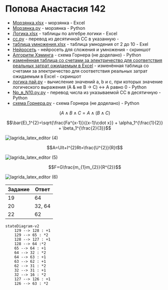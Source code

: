 # Попова Анастасия 142

* [Морзянка.xlsx](https://github.com/oxxrayy/popova142/files/9670227/23232.xlsx) - морзянка - Exсel
* [Морзянка.py](https://github.com/Ethryna/popova142/blob/main/%D0%9C%D0%BE%D1%80%D0%B7%D1%8F%D0%BD%D0%BA%D0%B0.py) - морзянка - Python
* [Логика.xlsx](https://github.com/oxxrayy/popova142/files/9791381/default.xlsx) - таблицы по алгебре логики - Excel
* [cc.py](https://github.com/oxxrayy/popova142/files/9843668/cc.py) - перевод из десятичной СС в указанную - 
* [таблица умножения.xlsx](https://github.com/oxxrayy/popova142/files/9843674/default.xlsx) - таблица умнодения от 2 до 10 - Exel
* [Нейросеть](https://user-images.githubusercontent.com/114632258/197323136-85887533-005e-4662-b48a-3c61f61e7ad8.png) -  нейросеть для сложения и умножения - скриншот 
* [Алгоритм Хэминга](https://github.com/oxxrayy/popova142/files/9843692/default.py) - схема Горнера (не доделано) - Python
* [изменённая таблица со счетами за электричество для соответствия реальных затрат ожидаемым в Excel](https://user-images.githubusercontent.com/114632258/197323558-f4fd869f-cddb-48f0-b586-90ad784f583a.png) - изменённая таблица со счетами за электричество для соответствия реальных затрат ожидаемым в Excel - скриншот
* [логика пай.py](https://github.com/oxxrayy/popova142/files/9843707/default.py) - вычисление значений a, b и c, при которых значение логического выражения (A & не B -> C) <-> A равно 0 - Python
* [Np_в_N10.py.py](https://github.com/oxxrayy/popova142/files/9843712/Np_._N10.py.py) - перевод числа из указываемой СС в десятичную - Python
* [схема Горнера.py](https://github.com/oxxrayy/popova142/files/9843714/default.py) - схема Горнера (не доделано) - Python

$$(A \wedge  B \wedge   C = A \wedge  (B \wedge  C)$$

$$\bar{E}_1^{2}=\sqrt{\frac{Fa^{x-1}}{(x-1)\cdot x}} + \alpha_1^{\frac{1}{2}} + \beta_1^{\frac{2}{3}}$$

![lagrida_latex_editor (4)](https://user-images.githubusercontent.com/114632258/200982554-1b2c3ed9-a0fc-49fc-8f84-d38310d0ec43.png)

$$A=UIt+I^{2}Rt=\frac{U^{2}}{R}t$$

![lagrida_latex_editor (5)](https://user-images.githubusercontent.com/114632258/200982688-dd5f9c01-8a5a-421f-8318-0d769df7af47.png)

$$F=G\frac{m_{1}m_{2}}{R^{2}}$$

![lagrida_latex_editor (6)](https://user-images.githubusercontent.com/114632258/200982785-e51bcb84-0c91-4c8b-92e7-f0850706134b.png)

| Задание  | Ответ |
| ------ | ------ |
| 19 | 64 |
| 20 | 32, 64 |
| 22 | 62 |


```mermaid 
stateDiagram-v2
    129 --> 128 : +1
    129 --> 65 : *2 
    128 --> 127 : +1
    128 --> 64 :*2
    65 --> 64 : +1
    64 --> 32 : *2
    64 --> 63 : +1
    63 --> 62 : +1
    62 --> 31 : *2
    32 --> 31 : +1
    32 --> 16 : *2
    127 --> 126 : +1
    126 --> 63 : *2
```
